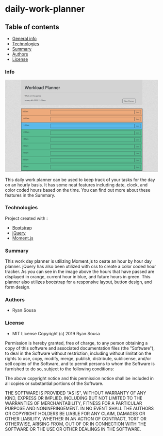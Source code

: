 # daily-work-planner

## Table of contents
- [General info](#Info)
- [Technologies](#Technologies)
- [Summary](#Summary)
- [Authors](#Authors)
- [License](#License)

### Info
![password generator demo](https://github.com/resousa/daily-work-planner/blob/master/assets/images/planner.PNG?raw=true)

This daily work planner can be used to keep track of your tasks for the day on an hourly basis. It has some neat features including date, clock, and color coded hours based on the time. You can find out more about these features in the Summary.

### Technologies

Project created with :

- [Bootstrap](https://getbootstrap.com/)
- [jQuery](https://jquery.com/)
- [Moment.js](https://momentjs.com/)

### Summary

This work day planner is utilizing Moment.js to ceate an hour by hour day planner. jQuery has also been utilized with css to create a color coded hour tracker. As you can see in the image above the hours that have passed are displayed in orange, current hour in blue, and future hours in green. This planner also utilizes bootstrap for a responsive layout, button design, and form design.

### Authors

- Ryan Sousa

### License

- MIT License Copyright (c) 2019 Ryan Sousa

Permission is hereby granted, free of charge, to any person obtaining a copy
of this software and associated documentation files (the "Software"), to deal
in the Software without restriction, including without limitation the rights
to use, copy, modify, merge, publish, distribute, sublicense, and/or sell
copies of the Software, and to permit persons to whom the Software is
furnished to do so, subject to the following conditions:

The above copyright notice and this permission notice shall be included in all
copies or substantial portions of the Software.

THE SOFTWARE IS PROVIDED "AS IS", WITHOUT WARRANTY OF ANY KIND, EXPRESS OR
IMPLIED, INCLUDING BUT NOT LIMITED TO THE WARRANTIES OF MERCHANTABILITY,
FITNESS FOR A PARTICULAR PURPOSE AND NONINFRINGEMENT. IN NO EVENT SHALL THE
AUTHORS OR COPYRIGHT HOLDERS BE LIABLE FOR ANY CLAIM, DAMAGES OR OTHER
LIABILITY, WHETHER IN AN ACTION OF CONTRACT, TORT OR OTHERWISE, ARISING FROM,
OUT OF OR IN CONNECTION WITH THE SOFTWARE OR THE USE OR OTHER DEALINGS IN THE
SOFTWARE.
